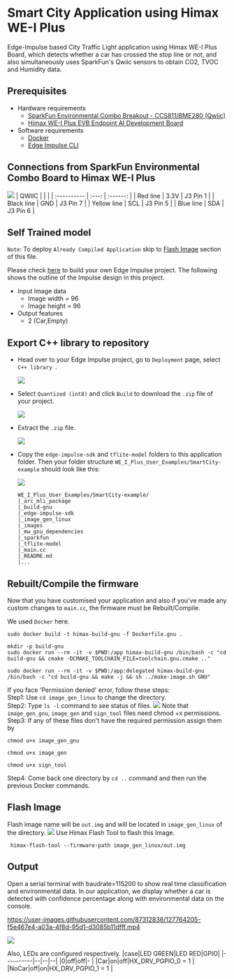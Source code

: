 # Smart City Application using Himax WE-I Plus
Edge-Impulse based City Traffic Light application using Himax WE-I Plus Board, which detects whether a car has crossed the stop line or not, and also simultaneously uses SparkFun's Qwiic sensors to obtain CO2, TVOC and Humidity data.

## Prerequisites
- Hardware requirements
  - [SparkFun Environmental Combo Breakout - CCS811/BME280 (Qwiic)](https://www.sparkfun.com/products/14348)
  - [Himax WE-I Plus EVB Endpoint AI Development Board](https://www.sparkfun.com/products/17256)
- Software requirements
  - [Docker](https://docs.docker.com/engine/install/ubuntu/)
  - [Edge Impulse CLI](https://docs.edgeimpulse.com/docs/himax-we-i-plus)

## Connections from SparkFun Environmental Combo Board to Himax WE-I Plus
![](images/connection.jpg)
| QWIIC       |       |          |
| :---------- | :---: | :------: |
| Red line    | 3.3V  | J3 Pin 1 |
| Black line  |  GND  | J3 Pin 7 |
| Yellow line |  SCL  | J3 Pin 5 |
| Blue line   |  SDA  | J3 Pin 6 |

## Self Trained model
`Note`: To deploy `Already Compiled Application` skip to [Flash Image](https://github.com/JayeshRajam/WE_I_Plus_User_Examples/tree/main/SmartCity-example#flash-image) section of this file.

Please check [here](https://docs.edgeimpulse.com/docs) to build your own Edge Impulse project. The following shows the outline of the Impulse design in this project.
- Input Image data
  - Image width = 96
  - Image height = 96
- Output features
  - 2 (Car,Empty)

## Export C++ library to repository
- Head over to your Edge Impulse project, go to `Deployment` page, select `C++ library `.

  ![](images/deployment.jpg)

- Select `Quantized (int8)` and click `Build` to download the `.zip` file of your project.

  ![](images/deployment_EON.jpg)

- Extract the `.zip` file.
	
	![](images/folder_structure.jpg)
- Copy the `edge-impulse-sdk` and `tflite-model` folders to this application folder. Then your folder structure `WE_I_Plus_User_Examples/SmartCity-example` should look like this:
  
	![](images/final_folder_structure.jpg)

    ```
    WE_I_Plus_User_Examples/SmartCity-example/
    |_arc_mli_package
    |_build-gnu
    |_edge-impulse-sdk
    |_image_gen_linux
    |_images
    |_mw_gnu_dependencies
    |_sparkfun
    |_tflite-model
    |_main.cc
    |_README.md
    |...
    ```

## Rebuilt/Compile the firmware
Now that you have customised your application and also if you've made any custom changes to `main.cc`, the firmware must be Rebuilt/Compile.

We used `Docker` here.
```
sudo docker build -t himax-build-gnu -f Dockerfile.gnu .
```
```
mkdir -p build-gnu
sudo docker run --rm -it -v $PWD:/app himax-build-gnu /bin/bash -c "cd build-gnu && cmake -DCMAKE_TOOLCHAIN_FILE=toolchain.gnu.cmake .."
```
```
sudo docker run --rm -it -v $PWD:/app:delegated himax-build-gnu /bin/bash -c "cd build-gnu && make -j && sh ../make-image.sh GNU"
```
If you face 'Permission denied' error, follow these steps: <br>
  Step1: Use `cd image_gen_linux` to change the directory. <br>
  Step2: Type `ls -l` command to see status of files.
  ![](images/image_gen_linux_permission.jpg)
  Note that `image_gen_gnu`, `image_gen` and `sign_tool` files need chmod +x permissions.  <br>
  Step3: If any of these files don't have the required permission assign them by 
  ```
  chmod u+x image_gen_gnu
  ```
  ```
  chmod u+x image_gen
  ```
  ```
  chmod u+x sign_tool
  ```
  Step4: Come back one directory by `cd ..` command and then run the previous Docker commands.
## Flash Image
Flash image name will be `out.img` and will be located in `image_gen_linux` of the directory.
![](images/flash.jpg)
Use Himax Flash Tool to flash this Image.

   ```
    himax-flash-tool --firmware-path image_gen_linux/out.img
  ```

## Output
Open a serial terminal with baudrate=115200 to show real time classification and environmental data.
In our application, we display whether a car is detected with confidence percentage along with environmental data on the console.


https://user-images.githubusercontent.com/87312836/127764205-f5e467e4-a03a-4f8d-95d1-d3085b11dfff.mp4


  ![](images/output.jpg)

Also, LEDs are configured respectively.
|case|LED GREEN|LED RED|GPIO|
|----------|--|--|--|
|0|off|off|- |
|Car|on|off|HX_DRV_PGPIO_0 = 1 |
|NoCar|off|on|HX_DRV_PGPIO_1 = 1 |

